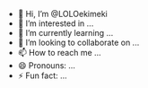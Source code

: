 - 👋 Hi, I’m @LOLOekimeki
- 👀 I’m interested in ...
- 🌱 I’m currently learning ...
- 💞️ I’m looking to collaborate on ...
- 📫 How to reach me ...
- 😄 Pronouns: ...
- ⚡ Fun fact: ...

<!---
LOLOekimeki/LOLOekimeki is a ✨ special ✨ repository because its `README.md` (this file) appears on your GitHub profile.
You can click the Preview link to take a look at your changes.
--->

